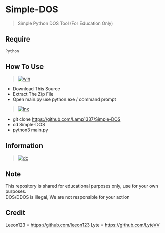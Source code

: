 # Simple-DOS
> Simple Python DOS Tool (For Education Only)

## Require
```bash
Python
```

## How To Use
> [![win](https://img.shields.io/badge/windows-0078D6?style=for-the-badge&logo=windows&logoColor=white)](https://github.com/Lamp1337)
  - Download This Source
  - Extract The Zip File
  - Open main.py use python.exe / command prompt

> [![lnx](https://img.shields.io/badge/linux-0078D6?style=for-the-badge&logo=linux&logoColor=white)](https://github.com/Lamp1337)
  - git clone https://github.com/Lamp1337/Simple-DOS
  - cd Simple-DOS
  - python3 main.py
  
## Information
> [![dc](https://img.shields.io/badge/Discord-7289DA?style=for-the-badge&logo=discord&logoColor=white)](https://discordapp.com/users/885830821704003614/)

## Note
This repository is shared for educational purposes only, use for your own purposes.
<br>
DOS/DDOS is illegal, We are not responsible for your action

## Credit
Leeon123 = https://github.com/leeon123
Lyte = https://github.com/LyteVV

